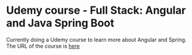 # Udemy course - Full Stack: Angular and Java Spring Boot
 Currently doing a Udemy course to learn more about Angular and Spring.
<br>
The URL of the course is [here](https://www.udemy.com/course/full-stack-angular-spring-boot-tutorial)